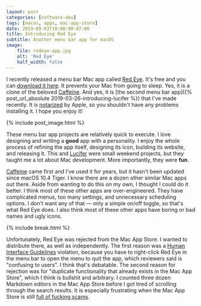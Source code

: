 ```yaml
---
layout: post
categories: [software-dev]
tags: [macos, apps, mac-app-store]
date: 2019-09-03T10:00:00-07:00
title: Introducing Red Eye
subtitle: Another menu bar app for macOS
image:
    file: redeye-app.jpg
    alt: 'Red Eye'
    half_width: false
---
```


I recently released a menu bar Mac app called [Red Eye](https://www.hexedbits.com/redeye/). It's free and you can [download it here](https://www.hexedbits.com/redeye/). It prevents your Mac from going to sleep. Yes, it is a clone of the beloved [Caffeine](http://lightheadsw.com/caffeine/). And yes, it is [the second menu bar app]({% post_url_absolute 2019-03-26-introducing-lucifer %}) that I've made recently. It is [notarized](https://developer.apple.com/documentation/security/notarizing_your_app_before_distribution) by Apple, so you shouldn't have any problems installing it. I hope you enjoy it!

<!--excerpt-->

{% include post_image.html %}

These menu bar app projects are relatively quick to execute. I love designing and writing a **good** app with a personality. I enjoy the whole process of refining the app itself, designing its icon, building its website, and releasing it. This and [Lucifer](https://www.hexedbits.com/lucifer/) were small weekend projects, but they taught me a lot about Mac development. More importantly, they were **fun**.

[Caffeine](http://lightheadsw.com/caffeine/) came first and I've used it for years, but it hasn't been updated since macOS 10.4 Tiger. I know there are a dozen other similar Mac apps out there. Aside from wanting to do this on my own, I thought I could do it better. I think most of these other apps are over-engineered. They have complicated menus, too many settings, and unnecessary scheduling options. I don't want any of that &mdash; only a simple on/off toggle, so that's what Red Eye does. I also think most of these other apps have boring or bad names and ugly icons.

{% include break.html %}

Unfortunately, Red Eye was rejected from the Mac App Store. I wanted to distribute there, as well as independently. The first reason was a [Human Interface Guidelines](https://developer.apple.com/design/human-interface-guidelines/macos/overview/themes/) violation, because you have to right-click Red Eye in the menu bar to open the menu to quit the app, which reviewers said is "confusing to users". I think that's debatable. The second reason for rejection was for "duplicate functionality that already exists in the Mac App Store", which I think is bullshit and arbitrary. I counted three dozen Markdown editors in the Mac App Store before I got tired of scrolling through the search results. It is especially frustrating when the Mac App Store is still [full of fucking scams](https://www.howtogeek.com/281849/dont-be-fooled-the-mac-app-store-is-full-of-scams/).
